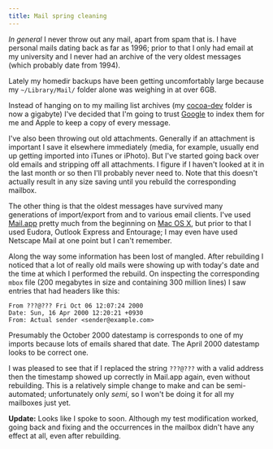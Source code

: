 ```yaml
---
title: Mail spring cleaning
---
```


*In general* I never throw out any mail, apart from spam that is. I have personal mails dating back as far as 1996; prior to that I only had email at my university and I never had an archive of the very oldest messages (which probably date from 1994).

Lately my homedir backups have been getting uncomfortably large because my `~/Library/Mail/` folder alone was weighing in at over 6GB.

Instead of hanging on to my mailing list archives (my [cocoa-dev](http://lists.apple.com/mailman/listinfo/cocoa-dev) folder is now a gigabyte) I've decided that I'm going to trust [Google](http://www.wincent.com/knowledge-base/Google) to index them for me and Apple to keep a copy of every message.

I've also been throwing out old attachments. Generally if an attachment is important I save it elsewhere immediately (media, for example, usually end up getting imported into iTunes or iPhoto). But I've started going back over old emails and stripping off all attachments. I figure if I haven't looked at it in the last month or so then I'll probably never need to. Note that this doesn't actually result in any size saving until you rebuild the corresponding mailbox.

The other thing is that the oldest messages have survived many generations of import/export from and to various email clients. I've used [Mail.app](http://www.wincent.com/knowledge-base/Mail.app) pretty much from the beginning on [Mac OS X](http://www.wincent.com/knowledge-base/Mac%20OS%20X), but prior to that I used Eudora, Outlook Express and Entourage; I may even have used Netscape Mail at one point but I can't remember.

Along the way some information has been lost of mangled. After rebuilding I noticed that a lot of really old mails were showing up with today's date and the time at which I performed the rebuild. On inspecting the corresponding `mbox` file (200 megabytes in size and containing 300 million lines) I saw entries that had headers like this:

    From ???@??? Fri Oct 06 12:07:24 2000
    Date: Sun, 16 Apr 2000 12:20:21 +0930
    From: Actual sender <sender@example.com>

Presumably the October 2000 datestamp is corresponds to one of my imports because lots of emails shared that date. The April 2000 datestamp looks to be correct one.

I was pleased to see that if I replaced the string `???@???` with a valid address then the timestamp showed up correctly in Mail.app again, even without rebuilding. This is a relatively simple change to make and can be semi-automated; unfortunately only *semi*, so I won't be doing it for all my mailboxes just yet.

**Update:** Looks like I spoke to soon. Although my test modification worked, going back and fixing and the occurrences in the mailbox didn't have any effect at all, even after rebuilding.
